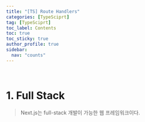 ```yaml
---
title: "[TS] Route Handlers"
categories: [TypeSciprt]
tag: [TypeSciprt]
toc_label: Contents
toc: true
toc_sticky: true
author_profile: true
sidebar:
  nav: "counts"
---
```


<br>

# 1. Full Stack

> Next.js는 full-stack 개발이 가능한 웹 프레임워크이다.

<br>

<br>

<br>

<br>

<br>

<br>

<br>
